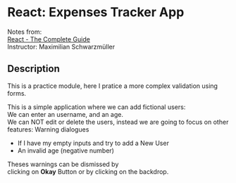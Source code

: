 # React: Expenses Tracker App

Notes from:     
[React - The Complete Guide](https://www.udemy.com/course/react-the-complete-guide-incl-redux/)  
Instructor: Maximilian Schwarzmüller 

## Description

This is a practice module, here I pratice a more complex validation using forms.     

This is a simple application where we can add fictional users:       
We can enter an username, and an age.       
We can NOT edit or delete the users, instead we are going to focus on other features: 
Warning dialogues
* If I have my empty inputs and try to add a New User
* An invalid age (negative number)

Theses warnings can be dismissed by           
clicking on **Okay** Button or by clicking on the backdrop.           